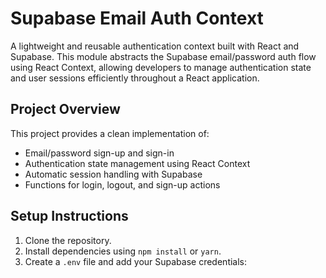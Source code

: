 # Supabase Email Auth Context

A lightweight and reusable authentication context built with React and Supabase. This module abstracts the Supabase email/password auth flow using React Context, allowing developers to manage authentication state and user sessions efficiently throughout a React application.

## Project Overview

This project provides a clean implementation of:

- Email/password sign-up and sign-in
- Authentication state management using React Context
- Automatic session handling with Supabase
- Functions for login, logout, and sign-up actions

## Setup Instructions

1. Clone the repository.
2. Install dependencies using `npm install` or `yarn`.
3. Create a `.env` file and add your Supabase credentials:

